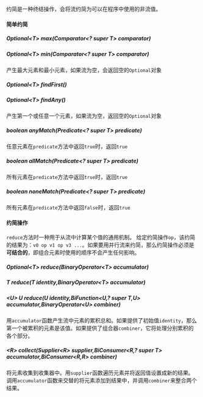 约简是一种终结操作，会将流约简为可以在程序中使用的非流值。
#### 简单约简
##### Optional\<T> max(Comparator\<? super T> comparator)
##### Optional\<T> min(Comparator\<? super T> comparator)
产生最大元素和最小元素，如果流为空，会返回空的`Optional`对象
##### Optional\<T> findFirst()
##### Optional\<T> findAny()
产生第一个或任意一个元素，如果流为空，返回空的`Optional`对象
##### boolean anyMatch(Predicate\<? super T> predicate)
任意元素在`predicate`方法中返回`true`时，返回`true`
##### boolean allMatch(Predicate\<? super T> predicate)
所有元素在`predicate`方法中返回`true`时，返回`true`
##### boolean noneMatch(Predicate\<? super T> predicate)
所有元素在`predicate`方法中返回`false`时，返回`true`
#### 约简操作
`reduce`方法时一种用于从流中计算某个值的通用机制。
给定约简操作`op`，该约简的结果为：`v0 op v1 op v3 ...`。如果要用并行流来约简，那么约简操作必须是**可结合的**，即组合元素时使用的顺序不会产生任何影响。
##### Optional\<T> reduce(BinaryOperator\<T> accumulator)
##### T reduce(T identity,BinaryOperator\<T> accumulator)
##### \<U> U reduce(U identity,BiFunction\<U,? super T,U> accumulator,BinaryOperator\<U> combiner)
用`accumulator`函数产生流中元素的累积总和。如果提供了初始值`identity`，那么第一个被累积的元素是该值。如果提供了组合器`combiner`，它将处理分别累积的各个部分。

##### \<R> collect(Supplier\<R> supplier,BiConsumer\<R,? super T> accumulator,BiConsumer\<R,R> combiner)
将元素收集到收集器中。用`supplier`函数遍历元素并将返回值设置成新的结果。调用`accumulator`函数来交替的将元素添加到结果中，并调用`combiner`来整合两个结果。